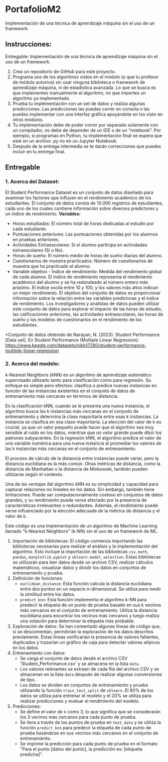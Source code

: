 # PortafolioM2
Implementación de una técnica de aprendizaje máquina sin el uso de un framework. 


## Instrucciones:
Entregable: Implementación de una técnica de aprendizaje máquina sin el uso de un framework.

1. Crea un repositorio de GitHub para este proyecto.
2. Programa uno de los algoritmos vistos en el módulo (o que tu profesor de módulo autorice) sin usar ninguna biblioteca o framework de aprendizaje máquina, ni de estadística avanzada. Lo que se busca es que implementes manualmente el algoritmo, no que importes un algoritmo ya implementado. 
3. Prueba tu implementación con un set de datos y realiza algunas predicciones. Las predicciones las puedes correr en consola o las puedes implementar con una interfaz gráfica apoyándote en los visto en otros módulos.
4. Tu implementación debe de poder correr por separado solamente con un compilador, no debe de depender de un IDE o de un “notebook”. Por ejemplo, si programas en Python, tu implementación final se espera que esté en un archivo .py no en un Jupyter Notebook.
5. Después de la entrega intermedia se te darán correcciones que puedes incluir en tu entrega final.

## Entregable
### 1. Acerca del Dataset:
El Student Performance Dataset es un conjunto de datos diseñado para examinar los factores que influyen en el rendimiento académico de los estudiantes. El conjunto de datos consta de 10.000 registros de estudiantes, cada uno de los cuales contiene información sobre diversos predictores y un índice de rendimiento.
**Variables:**
*  Horas estudiadas: El número total de horas dedicadas al estudio por cada estudiante.
*  Puntuaciones anteriores: Las puntuaciones obtenidas por los alumnos en pruebas anteriores.
*  Actividades Extraescolares: Si el alumno participa en actividades extraescolares (Sí o No).
*  Horas de sueño: El número medio de horas de sueño diarias del alumno.
*  Cuestionarios de muestra practicados: Número de cuestionarios de muestra que ha practicado el alumno.
*  Variable objetivo - Índice de rendimiento: Medida del rendimiento global de cada alumno. El índice de rendimiento representa el rendimiento académico del alumno y se ha redondeado al número entero más próximo. El índice oscila entre 10 y 100, y los valores más altos indican un mejor rendimiento.
El objetivo del conjunto de datos es proporcionar información sobre la relación entre las variables predictoras y el índice de rendimiento. Los investigadores y analistas de datos pueden utilizar este conjunto de datos para explorar el impacto de las horas de estudio, las calificaciones anteriores, las actividades extraescolares, las horas de sueño y los modelos de cuestionarios en el rendimiento de los estudiantes.

*Conjunto de datos obtenido de Narayan, N. (2023). Student Performance [Data set]. En Student Performance (Multiple Linear Regression). https://www.kaggle.com/datasets/nikhil7280/student-performance-multiple-linear-regression

### 2. Acerca del modelo:
k-Nearest Neighbors (kNN) es un algoritmo de aprendizaje automático supervisado utilizado tanto para clasificación como para regresión. Su enfoque es simple pero efectivo: clasifica o predice nuevas instancias en función de las instancias existentes en el conjunto de datos de entrenamiento más cercanas en términos de distancia.

En la clasificación kNN, cuando se le presenta una nueva instancia, el algoritmo busca las k instancias más cercanas en el conjunto de entrenamiento y determina la clase mayoritaria entre esas k instancias. La instancia se clasifica en esa clase mayoritaria. La elección del valor de k es crucial, ya que un valor pequeño puede hacer que el algoritmo sea muy sensible al ruido en los datos, mientras que un valor grande puede diluir los patrones subyacentes. En la regresión kNN, el algoritmo predice el valor de una variable numérica para una nueva instancia al promediar los valores de las k instancias más cercanas en el conjunto de entrenamiento.

El proceso de cálculo de la distancia entre instancias puede variar, pero la distancia euclidiana es la más común. Otras métricas de distancia, como la distancia de Manhattan o la distancia de Minkowski, también pueden utilizarse según el contexto.

Una de las ventajas del algoritmo kNN es su simplicidad y capacidad para capturar relaciones no lineales en los datos. Sin embargo, también tiene limitaciones. Puede ser computacionalmente costoso en conjuntos de datos grandes, y su rendimiento puede verse afectado por la presencia de características irrelevantes o redundantes. Además, el rendimiento puede verse influenciado por la elección adecuada de la métrica de distancia y el valor de k.

Este código es una implementación de un algoritmo de Machine Learning llamado "k-Nearest Neighbors" (k-NN) sin el uso de un framework de ML.
1. Importación de bibliotecas: El código comienza importando las bibliotecas necesarias para realizar el análisis y la implementación del algoritmo. Esto incluye la importación de las bibliotecas `csv`, `math`, `pandas`, `matplotlib.pyplot` y `sklearn.model_selection`. Estas bibliotecas se utilizarán para leer datos desde un archivo CSV, realizar cálculos matemáticos, visualizar datos y dividir los datos en conjuntos de entrenamiento y prueba.
2. Definición de funciones:
   - `euclidean_distance`: Esta función calcula la distancia euclidiana entre dos puntos en un espacio n-dimensional. Se utiliza para medir la similitud entre los datos.
   - `predict_knn`: Esta función implementa el algoritmo k-NN para predecir la etiqueta de un punto de prueba basado en sus k vecinos más cercanos en el conjunto de entrenamiento. Utiliza la distancia euclidiana para encontrar los vecinos más cercanos y luego realiza una votación para determinar la etiqueta más probable.
3. Exploración de datos: Se han comentado algunas líneas de código que, si se descomentan, permitirían la exploración de los datos descritos previamente. Estas líneas verificarían la presencia de valores faltantes, duplicados y trazarían un gráfico de caja para detectar valores atípicos en los datos.
4. Entrenamiento con datos:
   - Se carga el conjunto de datos desde el archivo CSV 'Student_Performance.csv' y se almacena en la lista `data`.
   - Los valores relevantes se extraen de cada fila del archivo CSV y se almacenan en la lista `data` después de realizar algunas conversiones de tipo.
   - Los datos se dividen en conjuntos de entrenamiento y prueba utilizando la función `train_test_split` de `sklearn`. El 80% de los datos se utiliza para entrenar el modelo y el 20% se utiliza para realizar predicciones y evaluar el rendimiento del modelo.
5. Predicciones:
   - Se define el valor de `k` como 3, lo que significa que se considerarán los 3 vecinos más cercanos para cada punto de prueba.
   - Se itera a través de los puntos de prueba en `test_data` y se utiliza la función `predict_knn` para predecir la etiqueta de cada punto de prueba basándose en sus vecinos más cercanos en el conjunto de entrenamiento.
   - Se imprime la predicción para cada punto de prueba en el formato "Para el punto [datos del punto], la predicción es: [etiqueta predicha]".
